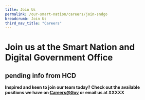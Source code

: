 ```yaml
---
title: Join Us
permalink: /our-smart-nation/careers/join-sndgo
breadcrumb: Join Us
third_nav_title: "Careers"
---
```


# Join us at the Smart Nation and Digital Government Office

## pending info from HCD 

**Inspired and keen to join our team today? Check out the available positions we have on <a href="https://careers.pageuppeople.com/688/cwlive/en/filter/?=&search-keyword=&brand=smart%20nation%20and%20digital%20government%20office&job-mail-subscribe-privacy=agree" target="_blank">Careers@Gov</a> or email us at XXXXX**

